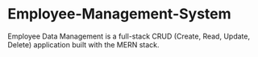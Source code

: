 # Employee-Management-System
Employee Data Management is a full-stack CRUD (Create, Read, Update, Delete) application built with the MERN stack.
